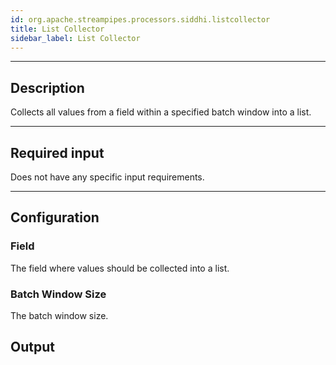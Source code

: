 ```yaml
---
id: org.apache.streampipes.processors.siddhi.listcollector
title: List Collector
sidebar_label: List Collector
---
```


<!--
  ~ Licensed to the Apache Software Foundation (ASF) under one or more
  ~ contributor license agreements.  See the NOTICE file distributed with
  ~ this work for additional information regarding copyright ownership.
  ~ The ASF licenses this file to You under the Apache License, Version 2.0
  ~ (the "License"); you may not use this file except in compliance with
  ~ the License.  You may obtain a copy of the License at
  ~
  ~    http://www.apache.org/licenses/LICENSE-2.0
  ~
  ~ Unless required by applicable law or agreed to in writing, software
  ~ distributed under the License is distributed on an "AS IS" BASIS,
  ~ WITHOUT WARRANTIES OR CONDITIONS OF ANY KIND, either express or implied.
  ~ See the License for the specific language governing permissions and
  ~ limitations under the License.
  ~
  -->



***

## Description

Collects all values from a field within a specified batch window into a list.

***

## Required input

Does not have any specific input requirements.

***

## Configuration

### Field

The field where values should be collected into a list.

### Batch Window Size

The batch window size.

## Output